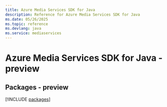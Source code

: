 ```yaml
---
title: Azure Media Services SDK for Java
description: Reference for Azure Media Services SDK for Java
ms.date: 05/26/2025
ms.topic: reference
ms.devlang: java
ms.service: mediaservices
---
```

# Azure Media Services SDK for Java - preview
## Packages - preview
[!INCLUDE [packages](media-services-index.md)]